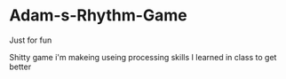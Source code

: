 # Adam-s-Rhythm-Game
Just for fun



Shitty game i'm makeing useing processing skills I learned in class to get better

